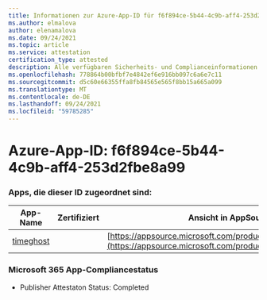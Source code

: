 ```yaml
---
title: Informationen zur Azure-App-ID für f6f894ce-5b44-4c9b-aff4-253d2fbe8a99
ms.author: elmalova
author: elenamalova
ms.date: 09/24/2021
ms.topic: article
ms.service: attestation
certification_type: attested
description: Alle verfügbaren Sicherheits- und Complianceinformationen für f6f894ce-5b44-4c9b-aff4-253d2fbe8a99.
ms.openlocfilehash: 778864b00bfbf7e4842ef6e916bb097c6a6e7c11
ms.sourcegitcommit: d5c60e66355ffa8fb84565e565f8bb15a665a099
ms.translationtype: MT
ms.contentlocale: de-DE
ms.lasthandoff: 09/24/2021
ms.locfileid: "59785285"
---
```

# <a name="azure-app-id-f6f894ce-5b44-4c9b-aff4-253d2fbe8a99"></a>Azure-App-ID: f6f894ce-5b44-4c9b-aff4-253d2fbe8a99


### <a name="apps-associated-with-this-id"></a>Apps, die dieser ID zugeordnet sind:
| **App-Name** | **Zertifiziert** | **Ansicht in AppSource** |
|--------------|---------------|-----------------------|
| [timeghost](https://docs.microsoft.com/microsoft-365-app-certification/forward/WA200001532) |  | [https://appsource.microsoft.com/product/office/WA200001532](https://appsource.microsoft.com/product/office/WA200001532) |

### <a name="microsoft-365-app-compliance-status"></a>Microsoft 365 App-Compliancestatus
- Publisher Attestaton Status: Completed
